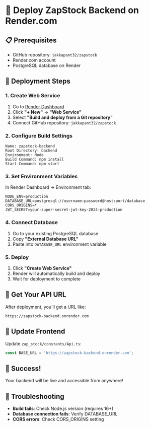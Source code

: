 # 🚀 Deploy ZapStock Backend on Render.com

## 📋 Prerequisites
- GitHub repository: `jakkapant32/zapstock`
- Render.com account
- PostgreSQL database on Render

## 🎯 Deployment Steps

### 1. **Create Web Service**
1. Go to [Render Dashboard](https://dashboard.render.com)
2. Click **"+ New"** → **"Web Service"**
3. Select **"Build and deploy from a Git repository"**
4. Connect GitHub repository: `jakkapant32/zapstock`

### 2. **Configure Build Settings**
```
Name: zapstock-backend
Root Directory: backend
Environment: Node
Build Command: npm install
Start Command: npm start
```

### 3. **Set Environment Variables**
In Render Dashboard → Environment tab:
```
NODE_ENV=production
DATABASE_URL=postgresql://username:password@host:port/database
CORS_ORIGINS=*
JWT_SECRET=your-super-secret-jwt-key-2024-production
```

### 4. **Connect Database**
1. Go to your existing PostgreSQL database
2. Copy **"External Database URL"**
3. Paste into `DATABASE_URL` environment variable

### 5. **Deploy**
1. Click **"Create Web Service"**
2. Render will automatically build and deploy
3. Wait for deployment to complete

## 🔗 Get Your API URL
After deployment, you'll get a URL like:
```
https://zapstock-backend.onrender.com
```

## 📱 Update Frontend
Update `zap_stock/constants/Api.ts`:
```typescript
const BASE_URL = 'https://zapstock-backend.onrender.com';
```

## 🎉 Success!
Your backend will be live and accessible from anywhere!

## 🔧 Troubleshooting
- **Build fails**: Check Node.js version (requires 16+)
- **Database connection fails**: Verify DATABASE_URL
- **CORS errors**: Check CORS_ORIGINS setting
